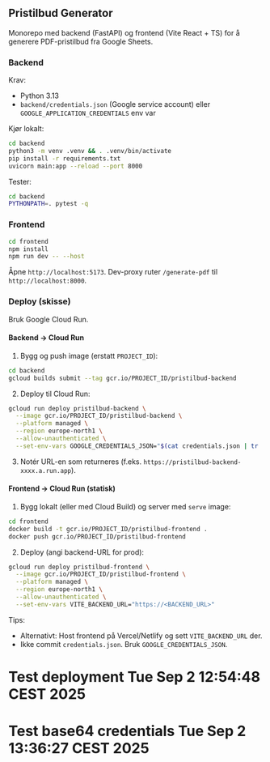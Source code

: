 ## Pristilbud Generator

Monorepo med backend (FastAPI) og frontend (Vite React + TS) for å generere PDF-pristilbud fra Google Sheets.

### Backend

Krav:
- Python 3.13
- `backend/credentials.json` (Google service account) eller `GOOGLE_APPLICATION_CREDENTIALS` env var

Kjør lokalt:
```bash
cd backend
python3 -m venv .venv && . .venv/bin/activate
pip install -r requirements.txt
uvicorn main:app --reload --port 8000
```

Tester:
```bash
cd backend
PYTHONPATH=. pytest -q
```

### Frontend
```bash
cd frontend
npm install
npm run dev -- --host
```
Åpne `http://localhost:5173`. Dev-proxy ruter `/generate-pdf` til `http://localhost:8000`.

### Deploy (skisse)
Bruk Google Cloud Run.

#### Backend → Cloud Run
1. Bygg og push image (erstatt `PROJECT_ID`):
```bash
cd backend
gcloud builds submit --tag gcr.io/PROJECT_ID/pristilbud-backend
```
2. Deploy til Cloud Run:
```bash
gcloud run deploy pristilbud-backend \
  --image gcr.io/PROJECT_ID/pristilbud-backend \
  --platform managed \
  --region europe-north1 \
  --allow-unauthenticated \
  --set-env-vars GOOGLE_CREDENTIALS_JSON="$(cat credentials.json | tr '\n' ' ')"
```
3. Notér URL-en som returneres (f.eks. `https://pristilbud-backend-xxxx.a.run.app`).

#### Frontend → Cloud Run (statisk)
1. Bygg lokalt (eller med Cloud Build) og server med `serve` image:
```bash
cd frontend
docker build -t gcr.io/PROJECT_ID/pristilbud-frontend .
docker push gcr.io/PROJECT_ID/pristilbud-frontend
```
2. Deploy (angi backend-URL for prod):
```bash
gcloud run deploy pristilbud-frontend \
  --image gcr.io/PROJECT_ID/pristilbud-frontend \
  --platform managed \
  --region europe-north1 \
  --allow-unauthenticated \
  --set-env-vars VITE_BACKEND_URL="https://<BACKEND_URL>"
```

Tips:
- Alternativt: Host frontend på Vercel/Netlify og sett `VITE_BACKEND_URL` der.
- Ikke commit `credentials.json`. Bruk `GOOGLE_CREDENTIALS_JSON`.

# Test deployment Tue Sep  2 12:54:48 CEST 2025
# Test base64 credentials Tue Sep  2 13:36:27 CEST 2025
